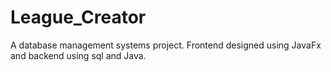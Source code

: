 # League_Creator

A database management systems project. Frontend designed using JavaFx and backend using sql and Java.
